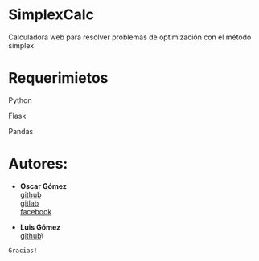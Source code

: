 # SimplexCalc
Calculadora web para resolver problemas de optimización con el método simplex

# Requerimietos
Python

Flask

Pandas

# Autores:

* **Oscar Gómez**  
[github](https://github.com/oscargithup2018)\
[gitlab](https://gitlab.com/oscarjaviergosa)\
[facebook](https://web.facebook.com/oscarjavier.gomezsanchez.3)

* **Luis Gómez**  
[github](https://github.com/luisgomez29)\


```
Gracias!
```
